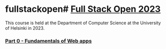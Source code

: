 # fullstackopen# [Full Stack Open 2023](https://fullstackopen.com/en/)

This course is held at the Department of Computer Science at the University of Helsinki in 2023.

### [Part 0 - Fundamentals of Web apps](./part0)